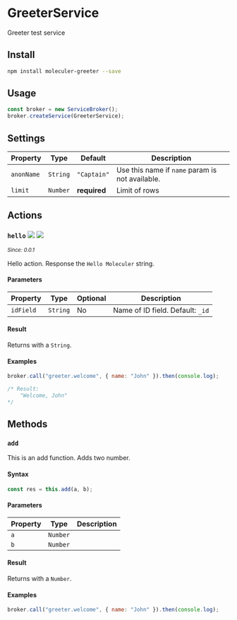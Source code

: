 # GreeterService
Greeter test service

## Install

``` bash
npm install moleculer-greeter --save
```

## Usage
```js
const broker = new ServiceBroker();
broker.createService(GreeterService);
```

## Settings

| Property | Type | Default | Description |
| -------- | ---- | ------- | ----------- |
| `anonName` | `String` | `"Captain"` | Use this name if `name` param is not available. |
| `limit` | `Number` | **required** | Limit of rows |


## Actions

### `hello` ![](https://img.shields.io/badge/cache-true-blue.svg) ![](https://img.shields.io/badge/status-deprecated-orange.svg)
_<sup>Since: 0.0.1</sup>_

Hello action. Response the `Hello Moleculer` string.

#### Parameters
| Property | Type | Optional | Description |
| -------- | ---- | -------- | ----------- |
| `idField` | `String` | No | Name of ID field. Default: `_id` |

#### Result
Returns with a `String`.

#### Examples
```js
broker.call("greeter.welcome", { name: "John" }).then(console.log);

/* Result:
	"Welcome, John"
*/
```

## Methods

### `add`
This is an add function. Adds two number.

#### Syntax
```js
const res = this.add(a, b);
```

#### Parameters
| Property | Type | Description |
| -------- | ---- | ----------- |
| `a` | `Number` |  |
| `b` | `Number` |  |

#### Result
Returns with a `Number`.

#### Examples
```js
broker.call("greeter.welcome", { name: "John" }).then(console.log);
```
